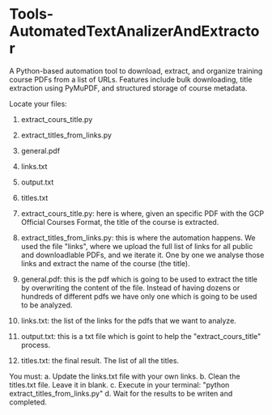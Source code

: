 # Tools-AutomatedTextAnalizerAndExtractor
A Python-based automation tool to download, extract, and organize training course PDFs from a list of URLs. Features include bulk downloading, title extraction using PyMuPDF, and structured storage of course metadata.

Locate your files:

1. extract_cours_title.py
2. extract_titles_from_links.py
3. general.pdf
4. links.txt
5. output.txt
6. titles.txt

1. extract_cours_title.py: here is where, given an specific PDF with the GCP Official Courses Format, the title of the course is extracted.
2. extract_titles_from_links.py: this is where the automation happens. We used the file "links", where we upload the full list of links for all public and downloadlable PDFs, and we iterate it. One by one we analyse those links and extract the name of the course (the title).
3. general.pdf: this is the pdf which is going to be used to extract the title by overwriting the content of the file. Instead of having dozens or hundreds of different pdfs we have only one which is going to be used to be analyzed.
4. links.txt: the list of the links for the pdfs that we want to analyze.
5. output.txt: this is a txt file which is goint to help the "extract_cours_title" process.
6. titles.txt: the final result. The list of all the titles.


You must:
a. Update the links.txt file with your own links.
b. Clean the titles.txt file. Leave it in blank.
c. Execute in your terminal: "python extract_titles_from_links.py"
d. Wait for the results to be writen and completed.